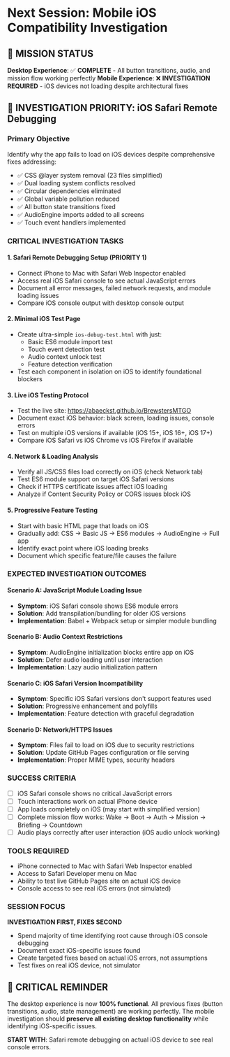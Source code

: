 # Next Session: Mobile iOS Compatibility Investigation

## 🎯 MISSION STATUS
**Desktop Experience**: ✅ **COMPLETE** - All button transitions, audio, and mission flow working perfectly
**Mobile Experience**: ❌ **INVESTIGATION REQUIRED** - iOS devices not loading despite architectural fixes

## 📱 INVESTIGATION PRIORITY: iOS Safari Remote Debugging

### **Primary Objective**
Identify why the app fails to load on iOS devices despite comprehensive fixes addressing:
- ✅ CSS @layer system removal (23 files simplified)
- ✅ Dual loading system conflicts resolved  
- ✅ Circular dependencies eliminated
- ✅ Global variable pollution reduced
- ✅ All button state transitions fixed
- ✅ AudioEngine imports added to all screens
- ✅ Touch event handlers implemented

### **CRITICAL INVESTIGATION TASKS**

#### **1. Safari Remote Debugging Setup (PRIORITY 1)**
- Connect iPhone to Mac with Safari Web Inspector enabled
- Access real iOS Safari console to see actual JavaScript errors
- Document all error messages, failed network requests, and module loading issues
- Compare iOS console output with desktop console output

#### **2. Minimal iOS Test Page**
- Create ultra-simple `ios-debug-test.html` with just:
  - Basic ES6 module import test
  - Touch event detection test  
  - Audio context unlock test
  - Feature detection verification
- Test each component in isolation on iOS to identify foundational blockers

#### **3. Live iOS Testing Protocol**
- Test the live site: https://abaeckst.github.io/BrewstersMTGO
- Document exact iOS behavior: black screen, loading issues, console errors
- Test on multiple iOS versions if available (iOS 15+, iOS 16+, iOS 17+)
- Compare iOS Safari vs iOS Chrome vs iOS Firefox if available

#### **4. Network & Loading Analysis**
- Verify all JS/CSS files load correctly on iOS (check Network tab)
- Test ES6 module support on target iOS Safari versions
- Check if HTTPS certificate issues affect iOS loading
- Analyze if Content Security Policy or CORS issues block iOS

#### **5. Progressive Feature Testing**
- Start with basic HTML page that loads on iOS
- Gradually add: CSS → Basic JS → ES6 modules → AudioEngine → Full app
- Identify exact point where iOS loading breaks
- Document which specific feature/file causes the failure

### **EXPECTED INVESTIGATION OUTCOMES**

#### **Scenario A: JavaScript Module Loading Issue**
- **Symptom**: iOS Safari console shows ES6 module errors
- **Solution**: Add transpilation/bundling for older iOS versions
- **Implementation**: Babel + Webpack setup or simpler module bundling

#### **Scenario B: Audio Context Restrictions**
- **Symptom**: AudioEngine initialization blocks entire app on iOS
- **Solution**: Defer audio loading until user interaction
- **Implementation**: Lazy audio initialization pattern

#### **Scenario C: iOS Safari Version Incompatibility**
- **Symptom**: Specific iOS Safari versions don't support features used
- **Solution**: Progressive enhancement and polyfills
- **Implementation**: Feature detection with graceful degradation

#### **Scenario D: Network/HTTPS Issues**
- **Symptom**: Files fail to load on iOS due to security restrictions
- **Solution**: Update GitHub Pages configuration or file serving
- **Implementation**: Proper MIME types, security headers

### **SUCCESS CRITERIA**
- [ ] iOS Safari console shows no critical JavaScript errors
- [ ] Touch interactions work on actual iPhone device
- [ ] App loads completely on iOS (may start with simplified version)
- [ ] Complete mission flow works: Wake → Boot → Auth → Mission → Briefing → Countdown
- [ ] Audio plays correctly after user interaction (iOS audio unlock working)

### **TOOLS REQUIRED**
- iPhone connected to Mac with Safari Web Inspector enabled
- Access to Safari Developer menu on Mac
- Ability to test live GitHub Pages site on actual iOS device
- Console access to see real iOS errors (not simulated)

### **SESSION FOCUS**
**INVESTIGATION FIRST, FIXES SECOND**
- Spend majority of time identifying root cause through iOS console debugging
- Document exact iOS-specific issues found
- Create targeted fixes based on actual iOS errors, not assumptions
- Test fixes on real iOS device, not simulator

## 🚨 CRITICAL REMINDER
The desktop experience is now **100% functional**. All previous fixes (button transitions, audio, state management) are working perfectly. The mobile investigation should **preserve all existing desktop functionality** while identifying iOS-specific issues.

**START WITH**: Safari remote debugging on actual iOS device to see real console errors.